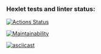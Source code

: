 ### Hexlet tests and linter status:
[![Actions Status](https://github.com/maryker/python-project-50/workflows/hexlet-check/badge.svg)](https://github.com/maryker/python-project-50/actions)

[![Maintainability](https://api.codeclimate.com/v1/badges/cb1325fe2b6e3134d6da/maintainability)](https://codeclimate.com/github/maryker/python-project-50/maintainability)

[![asciicast](https://asciinema.org/a/Iwow6zkS7oF7M9X8VAq63mRPq.svg)](https://asciinema.org/a/Iwow6zkS7oF7M9X8VAq63mRPq)